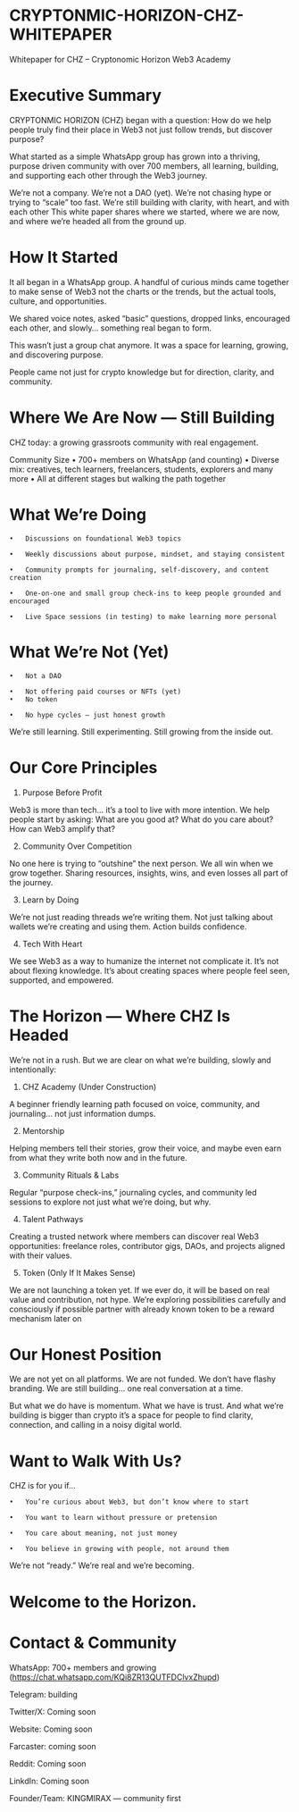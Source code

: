 # CRYPTONMIC-HORIZON-CHZ-WHITEPAPER
Whitepaper for CHZ – Cryptonomic Horizon Web3 Academy
# Executive Summary
CRYPTONMIC HORIZON (CHZ) began with a question: How do we help people truly find their place in Web3 not just follow trends, but discover purpose? 

What started as a simple WhatsApp group has grown into a thriving, purpose driven community with over 700 members, all learning, building, and supporting each other through the Web3 journey.

We’re not a company. We’re not a DAO (yet). We’re not chasing hype or trying to “scale” too fast.
We’re still building with clarity, with heart, and with each other
This white paper shares where we started, where we are now, and where we’re headed all from the ground up.


# How It Started

It all began in a WhatsApp group. A handful of curious minds came together to make sense of Web3 not the charts or the trends, but the actual tools, culture, and opportunities.

We shared voice notes, asked “basic” questions, dropped links, encouraged each other, and slowly… something real began to form.

This wasn’t just a group chat anymore. It was a space for learning, growing, and discovering purpose.

People came not just for crypto knowledge but for direction, clarity, and community.

# Where We Are Now — Still Building

CHZ today: a growing grassroots community with real engagement.

Community Size
	•	700+ members on WhatsApp (and counting)
	•	Diverse mix: creatives, tech learners, freelancers, students, explorers and many more
	•	All at different stages but walking the path together

 # What We’re Doing
	•	Discussions on foundational Web3 topics
 
	•	Weekly discussions about purpose, mindset, and staying consistent
 
	•	Community prompts for journaling, self-discovery, and content creation
 
	•	One-on-one and small group check-ins to keep people grounded and encouraged
 
	•	Live Space sessions (in testing) to make learning more personal

 # What We’re Not (Yet)
	•	Not a DAO
 
	•	Not offering paid courses or NFTs (yet)
	•	No token
 
	•	No hype cycles — just honest growth

We’re still learning. Still experimenting. Still growing from the inside out.

# Our Core Principles

 1. Purpose Before Profit

Web3 is more than tech... it’s a tool to live with more intention. We help people start by asking:
What are you good at?
What do you care about?
	How can Web3 amplify that?


 2. Community Over Competition

No one here is trying to “outshine” the next person. We all win when we grow together. Sharing resources, insights, wins, and even losses all part of the journey.


 3. Learn by Doing

We’re not just reading threads we’re writing them. Not just talking about wallets we’re creating and using them. Action builds confidence.

4. Tech With Heart

We see Web3 as a way to humanize the internet not complicate it. It’s not about flexing knowledge. It’s about creating spaces where people feel seen, supported, and empowered.


# The Horizon — Where CHZ Is Headed

We’re not in a rush. But we are clear on what we’re building, slowly and intentionally:

1. CHZ Academy (Under Construction)

A beginner friendly learning path focused on voice, community, and journaling... not just information dumps.

2. Mentorship

Helping members tell their stories, grow their voice, and maybe even earn from what they write both now and in the future.

3. Community Rituals & Labs

Regular “purpose check-ins,” journaling cycles, and community led sessions to explore not just what we’re doing, but why.

4. Talent Pathways

Creating a trusted network where members can discover real Web3 opportunities: freelance roles, contributor gigs, DAOs, and projects aligned with their values.

5. Token (Only If It Makes Sense)

We are not launching a token yet. If we ever do, it will be based on real value and contribution, not hype. We’re exploring possibilities carefully and consciously if possible partner with already known token to be a reward mechanism later on


# Our Honest Position

We are not yet on all platforms.
We are not funded.
We don’t have flashy branding.
We are still building... one real conversation at a time.

But what we do have is momentum.
What we have is trust.
And what we’re building is bigger than crypto it’s a space for people to find clarity, connection, and calling in a noisy digital world.


# Want to Walk With Us?

CHZ is for you if…

	•	You’re curious about Web3, but don’t know where to start
 
	•	You want to learn without pressure or pretension
 
	•	You care about meaning, not just money
 
	•	You believe in growing with people, not around them

We’re not “ready.”
We’re real and we’re becoming.

# Welcome to the Horizon.

# Contact & Community
WhatsApp: 700+ members and growing (https://chat.whatsapp.com/KQi8ZR13QUTFDClvxZhupd) 

Telegram: building

Twitter/X: Coming soon

Website: Coming soon

Farcaster: coming soon

Reddit: Coming soon

LinkdIn: Coming soon


Founder/Team: KINGMIRAX — community first
